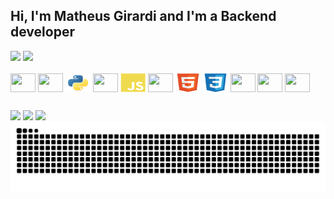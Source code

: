 ## Hi, I'm Matheus Girardi and I'm a Backend developer


<div>
    <img height="180em" src="https://github-readme-stats.vercel.app/api?username=GirardiMatheus&show_icons=true&theme=radical&count_private=true"/>
    <img height="180em" src="https://github-readme-stats.vercel.app/api/top-langs/?username=GirardiMatheus&layout=compact&langs_count=7&theme=radical&count_private=true"/>
</div>


<div> 
    <style="display: inline_block"><br>
    <img align="center" height="30" width="40" src="https://cdn.jsdelivr.net/gh/devicons/devicon@latest/icons/linux/linux-original.svg">
    <img align="center" height="30" width="40" src="https://cdn.jsdelivr.net/gh/devicons/devicon@latest/icons/docker/docker-original.svg"">
    <img align="center" height="30" width="40" src="https://raw.githubusercontent.com/devicons/devicon/master/icons/python/python-original.svg"> 
    <img align="center" height="30" width="40" src="https://cdn.jsdelivr.net/gh/devicons/devicon@latest/icons/nodejs/nodejs-plain-wordmark.svg">
    <img align="center" height="30" width="40" src="https://raw.githubusercontent.com/devicons/devicon/master/icons/javascript/javascript-plain.svg">
    <img align="center" height="30" width="40" src="https://cdn.jsdelivr.net/gh/devicons/devicon@latest/icons/typescript/typescript-plain.svg">
    <img align="center" height="30" width="40" src="https://raw.githubusercontent.com/devicons/devicon/master/icons/html5/html5-original.svg">
    <img align="center" height="30" width="40" src="https://raw.githubusercontent.com/devicons/devicon/master/icons/css3/css3-original.svg">
    <img align="center" height="30" width="40" src="https://cdn.jsdelivr.net/gh/devicons/devicon@latest/icons/postman/postman-plain.svg">
    <img align="center" height="30" width="40" src="https://cdn.jsdelivr.net/gh/devicons/devicon@latest/icons/insomnia/insomnia-original.svg" />
    <img align="center" height="30" width="40" src="https://cdn.jsdelivr.net/gh/devicons/devicon@latest/icons/postgresql/postgresql-original.svg" />
          

  

    
</div>

##

<div> 
  <a href="https://instagram.com/girardi_m4theus" target="_blank"><img src="https://img.shields.io/badge/-Instagram-%23E4405F?style=for-the-badge&logo=instagram&logoColor=white" target="_blank"></a>
  <a href = "mailto:girardimatheus27@gmail.com"><img src="https://img.shields.io/badge/-Gmail-%23333?style=for-the-badge&logo=gmail&logoColor=white" target="_blank"></a>
  <a href="https://www.linkedin.com/in/matheus-girardi-4857581a8" target="_blank"><img src="https://img.shields.io/badge/-LinkedIn-%230077B5?style=for-the-badge&logo=linkedin&logoColor=white" target="_blank"></a> 
  
</div>

 <picture>
  <source media="(prefers-color-scheme: dark)" srcset="https://raw.githubusercontent.com/GirardiMatheus/GirardiMatheus/output/github-contribution-grid-snake-dark.svg">
  <source media="(prefers-color-scheme: light)" srcset="https://raw.githubusercontent.com/GirardiMatheus/GirardiMatheus/output/github-contribution-grid-snake.svg">
  <img alt="github contribution grid snake animation" src="https://raw.githubusercontent.com/GirardiMatheus/GirardiMatheus/output/github-contribution-grid-snake.svg">
</picture>
